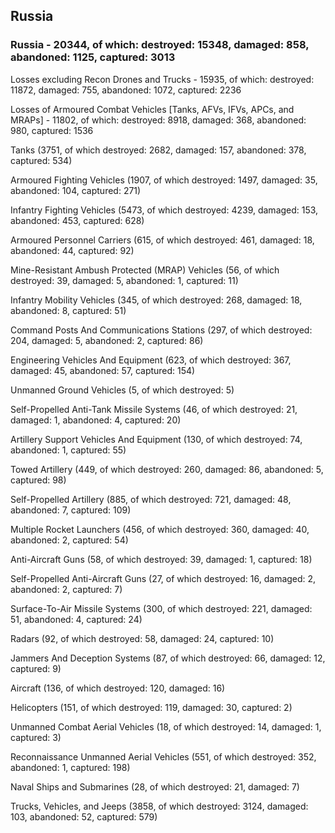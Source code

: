 
 
 ## Russia
 
 ### Russia - 20344, of which: destroyed: 15348, damaged: 858, abandoned: 1125, captured: 3013

 Losses excluding Recon Drones and Trucks - 15935, of which: destroyed: 11872, damaged: 755, abandoned: 1072, captured: 2236

 Losses of Armoured Combat Vehicles [Tanks, AFVs, IFVs, APCs, and MRAPs] - 11802, of which: destroyed: 8918, damaged: 368, abandoned: 980, captured: 1536

 

 

 Tanks (3751, of which destroyed: 2682, damaged: 157, abandoned: 378, captured: 534)

 Armoured Fighting Vehicles (1907, of which destroyed: 1497, damaged: 35, abandoned: 104, captured: 271)

 Infantry Fighting Vehicles (5473, of which destroyed: 4239, damaged: 153, abandoned: 453, captured: 628)

 Armoured Personnel Carriers (615, of which destroyed: 461, damaged: 18, abandoned: 44, captured: 92)

 Mine-Resistant Ambush Protected (MRAP) Vehicles (56, of which destroyed: 39, damaged: 5, abandoned: 1, captured: 11)

 Infantry Mobility Vehicles (345, of which destroyed: 268, damaged: 18, abandoned: 8, captured: 51)

 Command Posts And Communications Stations (297, of which destroyed: 204, damaged: 5, abandoned: 2, captured: 86)

 Engineering Vehicles And Equipment (623, of which destroyed: 367, damaged: 45, abandoned: 57, captured: 154)

 Unmanned Ground Vehicles (5, of which destroyed: 5)

 Self-Propelled Anti-Tank Missile Systems (46, of which destroyed: 21, damaged: 1, abandoned: 4, captured: 20)

 Artillery Support Vehicles And Equipment (130, of which destroyed: 74, abandoned: 1, captured: 55)

 Towed Artillery (449, of which destroyed: 260, damaged: 86, abandoned: 5, captured: 98)

 Self-Propelled Artillery (885, of which destroyed: 721, damaged: 48, abandoned: 7, captured: 109)

 Multiple Rocket Launchers (456, of which destroyed: 360, damaged: 40, abandoned: 2, captured: 54)

 Anti-Aircraft Guns (58, of which destroyed: 39, damaged: 1, captured: 18)

 Self-Propelled Anti-Aircraft Guns (27, of which destroyed: 16, damaged: 2, abandoned: 2, captured: 7)

 Surface-To-Air Missile Systems (300, of which destroyed: 221, damaged: 51, abandoned: 4, captured: 24)

 Radars (92, of which destroyed: 58, damaged: 24, captured: 10)

 Jammers And Deception Systems (87, of which destroyed: 66, damaged: 12, captured: 9)

 Aircraft (136, of which destroyed: 120, damaged: 16)

 Helicopters (151, of which destroyed: 119, damaged: 30, captured: 2)

 Unmanned Combat Aerial Vehicles (18, of which destroyed: 14, damaged: 1, captured: 3)

 Reconnaissance Unmanned Aerial Vehicles (551, of which destroyed: 352, abandoned: 1, captured: 198)

 Naval Ships and Submarines (28, of which destroyed: 21, damaged: 7)

 Trucks, Vehicles, and Jeeps (3858, of which destroyed: 3124, damaged: 103, abandoned: 52, captured: 579)

